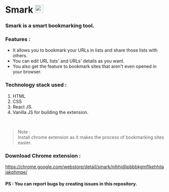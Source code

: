 # Smark <img src="https://github.com/sudo-nick16/smark/blob/main/logo.png" width="25px" height="25px" />

<h3 color="cyan">Smark is a smart bookmarking tool. </h3>

### Features : 
<ul>
<li>It allows you to bookmark your URLs in lists and share those lists with others.</li>
<li>You can edit URL lists' and URLs' details as you want. </li>
<li>You also get the feature to bookmark sites that aren't even opened in your browser. </li>
</ul>

### Technology stack used :
1. HTML
2. CSS
3. React JS.
4. Vanilla JS for building the extension.

<br />

> Note :<br/>
Install chrome extension as it makes the process of bookmarking sites easier.

### Download Chrome extension :

https://chrome.google.com/webstore/detail/smark/nihhjdlipbbbkgmflkehhilajakphmpe/

#### PS : You can report bugs by creating issues in this repository. 







